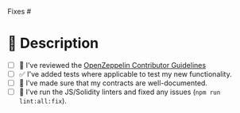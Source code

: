 <!-- 0. 🎉 Thank you for submitting a PR! -->

<!-- 1. **Does this close any open issues?** If so, list them here. If not, remove the `Fixes #` line. -->

Fixes #

# 🚀 Description

<!-- 2. Describe the changes introduced in this pull request -->
<!--    Include any context necessary for understanding the PR's purpose. -->

<!-- 3. Before submitting, please review the following checklist: -->

- [ ] 📘 I've reviewed the [OpenZeppelin Contributor Guidelines](/docs/CONTRIBUTING.md)
- [ ] ✅ I've added tests where applicable to test my new functionality.
- [ ] 📖 I've made sure that my contracts are well-documented.
- [ ] 🎨 I've run the JS/Solidity linters and fixed any issues (`npm run lint:all:fix`).